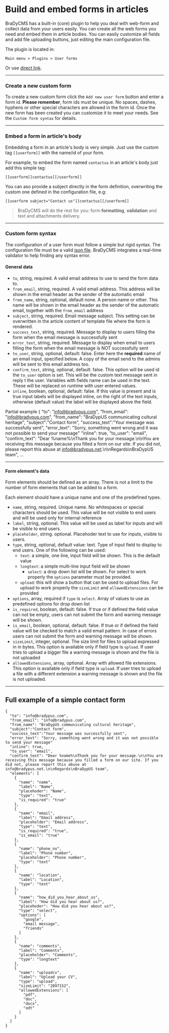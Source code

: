# Build and embed forms in articles

BraDyCMS has a built-in (core) plugin to help you deal with web-form and collect
data from your users easily.
You can create all the web forms you need and embed them in article bodies.
You can easily customize all fields and add file uploading buttons, just editing
the main configuration file.

The plugin is located in:

    Main menu > Plugins > User forms
Or use [direct link](#userform/view).

---

### Create a new custom form

To create a new custom form click the `Add new user form` button and enter a form id.
**Please remember**, form ids must be unique. No spaces, dashes, hyphens or
other special characters are allowed in the form id. Once the new form has been
created you can customize it to meet your needs. See the `Custom form syntax` for
details.

---

### Embed a form in article's body

Embedding a form in an article's body is very simple. Just use the custom tag
`[[userform]]` with the name/id of your form.

For example, to embed the form named `contactus` in an article's body just
add this simple tag:

    [[userform]]contactus[[/userform]]
You can aso provide a subject directly in the form definition, overwriting
the custom one defined in the configuration file, e.g:

    [[userform subject="Contact us"]]contactus[[/userform]]

> BraDyCMS will do the rest for you: form **formatting**, **validation** and
text and attachments delivery.

---

### Custom form syntax
The configuration of a user form must follow a simple but rigid syntax.
The configuration file must be a valid [json file](http://www.json.org/).
BraDyCMS integrates a real-time validator to help finding any syntax error.



#### General data

- `to`, string, required. A valid email address to use to send the form data to.
- `from_email`, string, required. A valid email address. This address will be
shown in the email header as the sender of the automatic email
- `from_name`, string, optional, default none. A person name or other. This name
will be  shown in the email header as the sender of the automatic email, together
with the `from_email` address
- `subject`, string, required. Email message subject. This setting can be
overwritten in the article content of template file where the form is rendered.
- `success_text`, string, required. Message to display to users filling the
form when the email message is successfully sent
- `error_text`, string, required. Message to display when email to users filling
the form when the email message is NOT successfully sent
- `to_user`, string, optional, default: false. Enter here the **required** name
of an email input, specified below. A copy of the email send to the admins will
be sent to this email address too.
- `confirm_text`, string, optional, default: false. This option will be used id the
`to_user` option is set. This will be the custom text message sent in reply t the user.
Variables with fields name can be used in the text. These will be replaced on runtime
with user entered values.
- `inline`, boolean, optional, default: false. If this value is present and is true input
labels will be displayed inline, on the right of the text inputs, otherwise
(default value) the label will be displayed above the field.


Partial example
    {
      "to": "info@bradypus.com",
      "from_email": "info@bradypus.com",
      "from_name": "BraDypUS communicating cultural heritage",
      "subject":"Contact form",
      "success_text":"Your message was successfully sent",
      "error_text": "Sorry, something went wrong and it was not possible to send your message"
      "inline": true,
      "to_user": "email",
      "confirm_text": "Dear %name%\nThank you for your message.\n\nYou are receiving this message because you filled a form on our site. If you did not, please report this abuse at info@bradypus.net.\n\nRegards\nBraDypUS team",
      ...

---

#### Form element's data

Form elements should be defined as an array. There is not a limit to the number of form elements that can be added to a form.

Each element should have a unique name and one of the predefined types.

- `name`, string, required. Unique name. No whitespaces or special characters
should be used. This value will be not visible to end users and will be used
only for internal reference
- `label`, string, optional. This value will be used as label for inputs and will
be visible to end users.
- `placeholder`, string. optional. Placehoder text to use for inputs, visible to users.
- `type`, string, optional, default value: text. Type of input field to display to end users. One of the following can be used:
  - `text`: a simple, one line, input field will be shown. This is the default value
  - `longtext`: a simple multi-line input field will be shown
	- `select`: a drop down list will be shown. For select to work properly
the `options` parameter must be provided.
  - `upload`: this will show a button that can be used to upload files.
For upload to work properly the `sizeLimit` and `allowedExtensions` can be provided
- `options`, array, required if `type` is `select`. Array of values to use as
predefined options for drop down list
- `is_required`, boolean, default: false. If true or if defined the field
value can not be empty, users can not submit the form and warning message will be shown.
- `is_email`, boolean, optional, default: false. If true or if defined the field
value will be checked to match a valid email pattern. In case of errors
users can not submit the form and warning message will be shown.
- `sizeLimit`, integer, optional. The size limit for files to upload expressed in in bytes.
This option is available only if field type is `upload`. If user tries to upload a
bigger file a warning message is shown and the file is not uploaded
- `allowedExtensions`, array, optional. Array with allowed file extensions.
This option is available only if field type is `upload`. If user tries to upload
a file with a different extension a warning message is shown and the file is not uploaded.

----

## Full example of a simple contact form


    {
      "to": "info@bradypus.com",
      "from_email": "info@bradypus.com",
      "from_name": "BraDypUS communicating cultural heritage",
      "subject":"Contact form",
      "success_text":"Your message was successfully sent",
      "error_text": "Sorry, something went wrong and it was not possible to send your message"
      "inline": true,
      "to_user": "email",
      "confirm_text": "Dear %name%\nThank you for your message.\n\nYou are receiving this message because you filled a form on our site. If you did not, please report this abuse at info@bradypus.net.\n\nRegards\nBraDypUS team",
      "elements": [
        {
          "name": "name",
          "label": "Name",
          "placehoder": "Name",
          "type": "text",
          "is_required": "true"
        },
        {
          "name": "email",
          "label": "Email address",
          "placeholder": "Email address",
          "type": "text",
          "is_required": "true",
          "is_email": "true"
        },
        {
          "name": "phone_no",
          "label": "Phone number",
          "placeholder": "Phone number",
          "type": "text"
        },
        {
          "name": "location",
          "label": "Location",
          "type": "text"
        },
        {
          "name": "how_did_you_hear_about_us",
          "label": "How did you hear about us?",
          "placehoder": "How did you hear about us?",
          "type": "select",
          "options": [
            "google",
            "email message",
            "friends"
          ]
        },
        {
          "name": "comments",
          "label": "Comments",
          "placeholder": "Comments",
          "type": "longtext"
        },
        {
          "name": "uploadcv",
          "label": "Upload your CV",
          "type": "upload",
          "sizeLimit": "2097152",
          "allowedExtensions": [
            "pdf",
            "doc",
            "docx",
            "odt"
          ]
        }
      ]
    }
